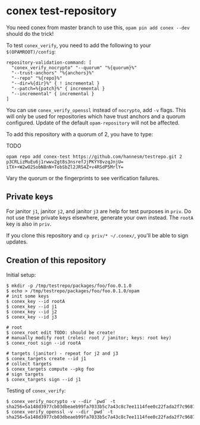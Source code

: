 # conex test-repository

You need conex from master branch to use this, `opam pin add conex --dev` should do the trick!

To test `conex_verify`, you need to add the following to your `$(OPAMROOT)/config`:

```
repository-validation-command: [
  "conex_verify_nocrypto" "--quorum" "%{quorum}%"
  "--trust-anchors" "%{anchors}%"
  "--repo" "%{repo}%"
  "--dir=%{dir}%" { ! incremental }
  "--patch=%{patch}%" { incremental }
  "--incremental" { incremental }
]
```

You can use `conex_verify_openssl` instead of `nocrypto`, add `-v` flags.  This
will only be used for repositories which have trust anchors and a quorum
configured.  Update of the default `opam-repository` will not be affected.

To add this repository with a quorum of 2, you have to type:

TODO
```
opam repo add conex-test https://github.com/hannesm/testrepo.git 2 p3CRLizMuEu6j1rwwv2gt8s3nsrefJjPKYY8vzqJnjU= iTX++W2wO2SobN8nN+TobSbZl2JRS4Z+v4RSdP5MrlY=
```

Vary the quorum or the fingerprints to see verification failures.

## Private keys

For janitor `j1`, janitor `j2`, and janitor `j3` are help for test purposes in
`priv`.  Do not use these private keys elsewhere, generate your own instead.  The
`rootA` key is also in `priv`.

If you clone this repository and `cp priv/* ~/.conex/`, you'll be able to sign
updates.

## Creation of this repository

Initial setup:

```
$ mkdir -p /tmp/testrepo/packages/foo/foo.0.1.0
$ echo > /tmp/testrepo/packages/foo/foo.0.1.0/opam
# init some keys
$ conex_key --id rootA
$ conex_key --id j1
$ conex_key --id j2
$ conex_key --id j3

# root
$ conex_root edit TODO: should be create!
# manually modify root (roles: root / janitor; keys: root key)
$ conex_root sign --id rootA

# targets (janitor) - repeat for j2 and j3
$ conex_targets create --id j1
# collect targets
$ conex_targets compute --pkg foo
# sign targets
$ conex_targets sign --id j1
```

Testing of `conex_verify`:

```
$ conex_verify_nocrypto -v --dir `pwd` -t sha256=5a148d3977cb03dbeaeb99fa7033b5c7a43c8c7ee1114fee0c22fada2f7c9687
$ conex_verify_openssl -v --dir `pwd` -t sha256=5a148d3977cb03dbeaeb99fa7033b5c7a43c8c7ee1114fee0c22fada2f7c9687
```
